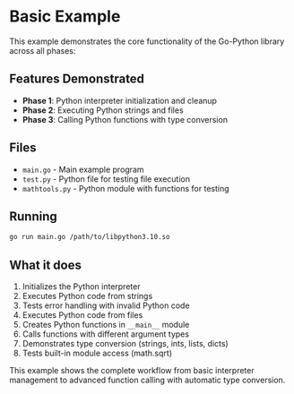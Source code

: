 # Basic Example

This example demonstrates the core functionality of the Go-Python library across all phases:

## Features Demonstrated

- **Phase 1**: Python interpreter initialization and cleanup
- **Phase 2**: Executing Python strings and files  
- **Phase 3**: Calling Python functions with type conversion

## Files

- `main.go` - Main example program
- `test.py` - Python file for testing file execution
- `mathtools.py` - Python module with functions for testing

## Running

```bash
go run main.go /path/to/libpython3.10.so
```

## What it does

1. Initializes the Python interpreter
2. Executes Python code from strings
3. Tests error handling with invalid Python code
4. Executes Python code from files
5. Creates Python functions in `__main__` module
6. Calls functions with different argument types
7. Demonstrates type conversion (strings, ints, lists, dicts)
8. Tests built-in module access (math.sqrt)

This example shows the complete workflow from basic interpreter management to advanced function calling with automatic type conversion.